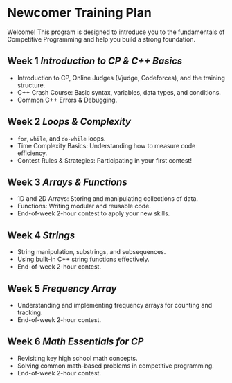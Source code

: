 <div class="hero-section">
  <h1>Newcomer Training Plan</h1>
  <p class="md-typeset hero-subtitle">
    Welcome! This program is designed to introduce you to the fundamentals of Competitive Programming and help you build a strong foundation.
  </p>
</div>

<div class="level-section">
  <h2>Week 1 <em>Introduction to CP & C++ Basics</em></h2>
  <ul class="topic-list">
    <li>Introduction to CP, Online Judges (Vjudge, Codeforces), and the training structure.</li>
    <li>C++ Crash Course: Basic syntax, variables, data types, and conditions.</li>
    <li>Common C++ Errors & Debugging.</li>
  </ul>
</div>

<div class="level-section">
  <h2>Week 2 <em>Loops & Complexity</em></h2>
  <ul class="topic-list">
    <li><code>for</code>, <code>while</code>, and <code>do-while</code> loops.</li>
    <li>Time Complexity Basics: Understanding how to measure code efficiency.</li>
    <li>Contest Rules & Strategies: Participating in your first contest!</li>
  </ul>
</div>

<div class="level-section">
  <h2>Week 3 <em>Arrays & Functions</em></h2>
  <ul class="topic-list">
    <li>1D and 2D Arrays: Storing and manipulating collections of data.</li>
    <li>Functions: Writing modular and reusable code.</li>
    <li>End-of-week 2-hour contest to apply your new skills.</li>
  </ul>
</div>

<div class="level-section">
  <h2>Week 4 <em>Strings</em></h2>
  <ul class="topic-list">
    <li>String manipulation, substrings, and subsequences.</li>
    <li>Using built-in C++ string functions effectively.</li>
    <li>End-of-week 2-hour contest.</li>
  </ul>
</div>

<div class="level-section">
  <h2>Week 5 <em>Frequency Array</em></h2>
  <ul class="topic-list">
    <li>Understanding and implementing frequency arrays for counting and tracking.</li>
    <li>End-of-week 2-hour contest.</li>
  </ul>
</div>

<div class="level-section">
  <h2>Week 6 <em>Math Essentials for CP</em></h2>
  <ul class="topic-list">
    <li>Revisiting key high school math concepts.</li>
    <li>Solving common math-based problems in competitive programming.</li>
    <li>End-of-week 2-hour contest.</li>
  </ul>
</div>

